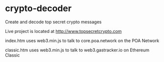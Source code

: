 # crypto-decoder
Create and decode top secret crypto messages

Live project is located at http://www.topsecretcrypto.com

index.htm uses web3.min.js to talk to core.poa.network on the POA Network

classic.htm uses web3.min.js to talk to web3.gastracker.io on Ethereum Classic
